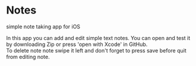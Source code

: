 # Notes
simple note taking app for iOS

In this app you can add and edit simple text notes. You can open and test it 
by downloading Zip or press 'open with Xcode' in GitHub.  
To delete note note swipe it left and don't forget to press save before quit from editing note.
